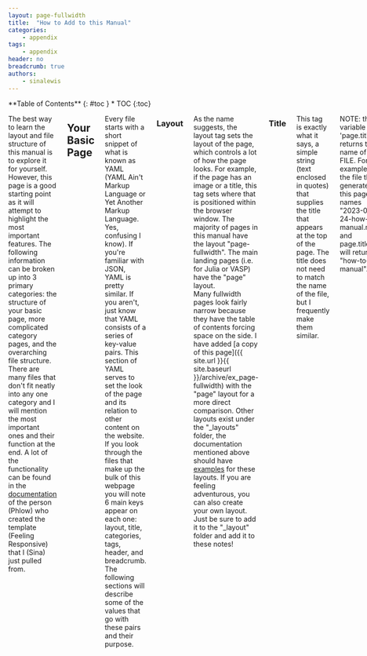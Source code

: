 ```yaml
---
layout: page-fullwidth
title:  "How to Add to this Manual"
categories:
    - appendix
tags:
    - appendix
header: no
breadcrumb: true
authors: 
    - sinalewis
---
```

<div class="row">
<div class="medium-4 medium-push-8 columns" markdown="1">
<div class="panel radius" markdown="1">
**Table of Contents**
{: #toc }
*  TOC
{:toc}
</div>
</div><!-- /.medium-4.columns -->

<div class="medium-8 medium-pull-4 columns" markdown="1">

The best way to learn the layout and file structure of this manual is to explore it for yourself. However, this page is a good starting point as it will attempt to highlight the most important features. The following information can be broken up into 3 primary categories: the structure of your basic page, more complicated category pages, and the overarching file structure. There are many files that don't fit neatly into any one category and I will mention the most important ones and their function at the end. A lot of the functionality can be found in the [documentation](https://phlow.github.io/feeling-responsive/documentation/) of the person (Phlow) who created the template (Feeling Responsive) that I (Sina) just pulled from.



## Your Basic Page
Every file starts with a short snippet of what is known as YAML (YAML Ain't Markup Language or Yet Another Markup Language. Yes, confusing I know). If you're familiar with JSON, YAML is pretty similar. If you aren't, just know that YAML consists of a series of key-value pairs. This section of YAML serves to set the look of the page and its relation to other content on the website. If you look through the files that make up the bulk of this webpage you will note 6 main keys appear on each one: layout, title, categories, tags, header, and breadcrumb. The following sections will describe some of the values that go with these pairs and their purpose.

### Layout
As the name suggests, the layout tag sets the layout of the page, which controls a lot of how the page looks. For example, if the page has an image or a title, this tag sets where that is positioned within the browser window. The majority of pages in this manual have the layout "page-fullwidth". The main landing pages (i.e. for Julia or VASP) have the "page" layout.  
Many fullwidth pages look fairly narrow because they have the table of contents forcing space on the side. I have added [a copy of this page]({{ site.url }}{{ site.baseurl }}/archive/ex_page-fullwidth) with the "page" layout for a more direct comparison. Other layouts exist under the "_layouts" folder, the documentation mentioned above should have [examples](https://phlow.github.io/feeling-responsive/documentation/#formats) for these layouts. If you are feeling adventurous, you can also create your own layout. Just be sure to add it to the "_layout" folder and add it to these notes!

### Title
This tag is exactly what it says, a simple string (text enclosed in quotes) that supplies the title that appears at the top of the page. The title does not need to match the name of the file, but I frequently make them similar.

NOTE: the variable 'page.title' returns the name of the FILE. For example, the file that generates this page is names "2023-04-24-how-to-manual.md" and page.title will return "how-to-manual".

### Categories and Tags
Categories and tags are important for how the webpage is structured. As discussed in the [below section](#category-pages), pages are automatically included on certain landing pages based on their tag keys (i.e. coding, theory, Julia, LAMMPS...) and as mentioned in [the breadcrumb section](#breadcrumb) the listed categories and their order define what appears in the breadcrumb list. As discussed in the overarching [file structure](#file-location), I tend to sort files also based on their top level category; for example, all VASP related files are in the 'programs' category. Listed categories and tags also end up at the bottom of the page. 

### Header
The header is a banner that stretches across the top of the page. Most pages use "header: no", so that the first thing on the page is the title and then the content. Landing category pages, such as VASP or coding, have a specified title and image for the header. The creator of the template has example of [most type of headers](https://phlow.github.io/feeling-responsive/design/no-header/) that you would want to create.

### Breadcrumb(s)
Breadcrumbs are a way to help the user navigate the site. Setting the tag "breadcrumb: true" creates the grey banner at the top of the page that, on the [setting up Julia]({{ site.url }}{{ site.baseurl }}/coding/julia/julia_setup) page for example, reads "START / CODING / JULIA / SETTING UP JULIA". This then allows the user to start from a page and work their way back up the hierarchy of files. Breadcrumbs rely on the categories listed on the page, and their order. If the order is incorrect to how the files are structured, the links will be broken. In the 'setting up Julia' page example, the coding category comes first followed by Julia. If you swap the order of these categories, the links will not be setup correctly.
IMPORTANT: make sure that the key is breadcrumb not breadcrumbs.

### Authors
If you create a webpage and want to take ownership for the content, or just allow for someone to contact you if they have questions, you can add the "authors" tag to the YAML. Note that it is plural even if there is only one author, and there can be multiple authors. This tag requires you to create a short profile in the file "_author/authors.yml". Your name is required, but email, siterole, and other options are optional. When creating your author profile, pick reference tag that is used internally to refer to all information you supply on the following lines. This doesn't have to have the form 'firstnamelastname', but it is easy to remember. This reference tag is what you will add to a post underneath the "authors" tag in the YAML, but your name is what will be displayed. When the page renders, your name will be hyperlinked to your section of the 'people' page that will list any other information you supply (email, bio, ...).


## Category Pages

Category pages form the basis of the webpage's organization by allowing us to separate information onto different pages, but still keeping similar information together. For example, VASP is software program with lots of things you can say about it. You can talk about how it's installed on different systems, how to run it to achieve different results, and how things can go wrong when using it. To avoid cluttering up one long page with all of these topics, they've been given their own pages that then show up on the VASP category page. The [below section](#underlying-file-structure) will deal with how the files that create these pages are structured among the other files. The subsections in this section will talk about how they work. 


### Top-level Categories

Top-level categories include basically all the pages that can be accessed via the top navigation bar. These categories serve to organize all sub-categories and pages into hopefully useful, but sufficiently broad, groups. This organization is achieved entirely through *categories and tags*, which makes them very important!

If you open any top-level category file, you will see that the majority of the text is Liquid, a templating language. The documentation for Liquid and Kramdown (the markdown renderer for Jekyll) are linked [below](#templating). However, they aren't the most useful. I will go through the common chunk of code found on these top-level category pages

```
{% assign titles = "" | split: "" %}
{% for post in site.tags.coding %}
    {% assign titles = titles | push: post.title %}
{% endfor %}
{% assign sorted_titles = titles | sort_natural %}

<div>
    {% for p in sorted_titles %}
    {% assign matched_post = site.tags.coding | where:"title",p %}
    {% assign post = matched_post[0] %}
    <h4><a href="{{ site.url }}{{ site.baseurl }}{{ post.url }}">{{ post.title }}</a></h4>
    {% endfor %}
</div>
```

The first section of code exists to allow us to sort the posts alphabetically. The first line creates an empty array 'titles' that we can fill with post titles. The for loop syntax is similar to coding languages like Python or Julia. We iterate over the collection 'site.tags.coding' and 'post' is the variable for the current element in the collection.

Jekyll makes it easy to access many collections of posts with this '.' notation. "site.xxx" accesses elements that are available to the whole site. We can replace 'xxx' with tags as in this example, or categories as can be found on other pages. 'site.data' allows us to access information within the '_data' folder, such as with 'site.data.authors' in the author layout. So we see that 'site.tags.coding' retrieves the collection of all posts on the site with the tag 'coding'. 

The vertical bar (pipe) allows us to chain commands together and they should be read left to right. In conjunction with an 'assign' statement they can be a little weird. Line 3 can be read "add the title associated with the current post to the array titles and overwrite titles with this new array". Similarily, line 5 is can be read "sort the elements of titles (ignoring upper/lowercase) and then assign the result to the variable 'sorted_titles'".

We now have an alphabetical array of posts that have the 'coding' tag and we want to print them to the page. We temporarily switch back to HTML syntax on line 7 to create a div for the posts and then start to loop through our sorted page titles. Because we need the URL associated with the post, we need to find the post object that has the same title. We do this by using the pipe syntax again to pick out the elements in the collection 'site.tags.coding' where the title matches. Due to weirdness with how the collections work, we need to grab the 0th index of this element (line 10). We can then switch back to our HTML to make a 4th level header style link. We obtain the URL using site elements (site.url and site.baseurl defined in the _config.yml) and post elements. We use the double curly brackets to access Liquid variables within the HTML.

By replacing 'coding' with other tags, we generate most of the top-level category pages. Sometimes there is surrounding supplemental HTML that changes the look a little bit, but this chunk of code forms the basis.

### Sub-categories

Like the top-level category pages, sub-category pages strongly depend on tags to generate their content. However, they use a short bit of Kramdown and an include statement instead of Liquid. The Kramdown "{: .t60}" creates a space of about 60 pixels between the title and the following posts. The "include" line basically inserts the contents of the file "_includes/list-posts" with the optional tag.

## Underlying File Structure



### File Names

### File Location

## Markdown and Templating Language Info

### Templating

#### Kramdown {:}
[Example](https://kramdown.gettalong.org/converter/html.html#toc)

#### Liquid {% raw %}{{}} {% endraw %}
[Example](https://jekyllrb.com/docs/liquid/)